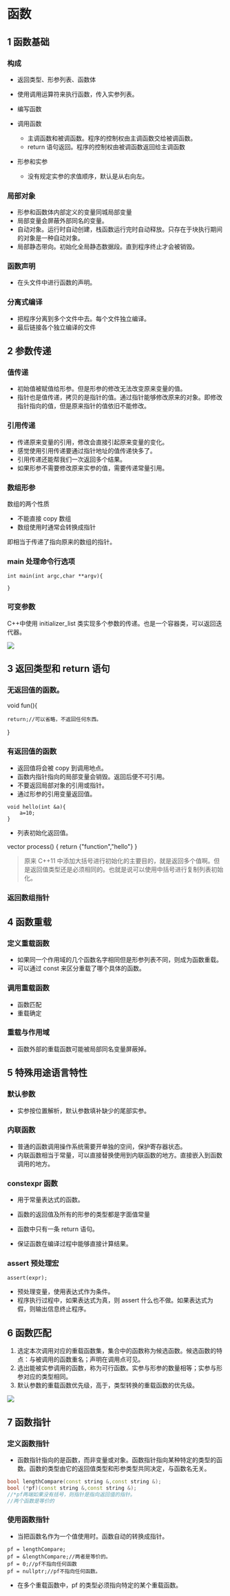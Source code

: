 # 函数

## 1 函数基础

### 构成

- 返回类型、形参列表、函数体
- 使用调用运算符来执行函数，传入实参列表。

- 编写函数

- 调用函数

  - 主调函数和被调函数。程序的控制权由主调函数交给被调函数。
  - return 语句返回。程序的控制权由被调函数返回给主调函数

- 形参和实参
  - 没有规定实参的求值顺序，默认是从右向左。

### 局部对象

- 形参和函数体内部定义的变量同城局部变量
- 局部变量会屏蔽外部同名的变量。
- 自动对象。运行时自动创建，栈函数运行完时自动释放。只存在于块执行期间的对象是一种自动对象。
- 局部静态带向。初始化全局静态数据段。直到程序终止才会被销毁。

### 函数声明

- 在头文件中进行函数的声明。

### 分离式编译

- 把程序分离到多个文件中去。每个文件独立编译。
- 最后链接各个独立编译的文件

## 2 参数传递

### 值传递

- 初始值被赋值给形参。但是形参的修改无法改变原来变量的值。
- 指针也是值传递，拷贝的是指针的值。通过指针能够修改原来的对象。即修改指针指向的值，但是原来指针的值依旧不能修改。

### 引用传递

- 传递原来变量的引用，修改会直接引起原来变量的变化。
- 感觉使用引用传递要通过指针地址的值传递快多了。
- 引用传递还能帮我们一次返回多个结果。
- 如果形参不需要修改原来实参的值，需要传递常量引用。

### 数组形参

数组的两个性质

- 不能直接 copy 数组
- 数组使用时通常会转换成指针

即相当于传递了指向原来的数组的指针。

### main 处理命令行选项

```
int main(int argc,char **argv){

}
```

### 可变参数

C++中使用 initializer_list 类实现多个参数的传递。也是一个容器类，可以返回迭代器。

![](2021-03-04-21-57-59.png)

## 3 返回类型和 return 语句

### 无返回值的函数。

void fun(){

    return;//可以省略，不返回任何东西。

}

### 有返回值的函数

- 返回值将会被 copy 到调用地点。
- 函数内指针指向的局部变量会销毁。返回后便不可引用。
- 不要返回局部对象的引用或指针。
- 通过形参的引用变量返回值。

```
void hello(int &a){
    a=10;
}
```

- 列表初始化返回值。

vector<string> process()
{
return {"function","hello"}
}

> 原来 C++11 中添加大括号进行初始化的主要目的，就是返回多个值啊。但是返回值类型还是必须相同的。也就是说可以使用中括号进行复制列表初始化。

### 返回数组指针

## 4 函数重载

### 定义重载函数

- 如果同一个作用域的几个函数名字相同但是形参列表不同，则成为函数重载。
- 可以通过 const 来区分重载了哪个具体的函数。

### 调用重载函数

- 函数匹配
- 重载确定

### 重载与作用域

- 函数外部的重载函数可能被局部同名变量屏蔽掉。

## 5 特殊用途语言特性

### 默认参数

- 实参按位置解析，默认参数填补缺少的尾部实参。

### 内联函数

- 普通的函数调用操作系统需要开单独的空间，保护寄存器状态。
- 内联函数相当于常量，可以直接替换使用到内联函数的地方。直接嵌入到函数调用的地方。

### constexpr 函数

- 用于常量表达式的函数。
- 函数的返回值及所有的形参的类型都是字面值常量
- 函数中只有一条 return 语句。

- 保证函数在编译过程中能够直接计算结果。

### assert 预处理宏

```
assert(expr);
```

- 预处理变量，使用表达式作为条件。
- 程序执行过程中，如果表达式为真，则 assert 什么也不做。如果表达式为假，则输出信息终止程序。

## 6 函数匹配

1. 选定本次调用对应的重载函数集，集合中的函数称为候选函数。候选函数的特点：与被调用的函数重名；声明在调用点可见。
2. 选出能被实参调用的函数，称为可行函数。实参与形参的数量相等；实参与形参对应的类型相同。
3. 默认参数的重载函数优先级，高于，类型转换的重载函数的优先级。

![](2021-03-04-22-45-04.png)

## 7 函数指针

### 定义函数指针

- 函数指针指向的是函数，而非变量或对象。函数指针指向某种特定的类型的函数。函数的类型由它的返回值类型和形参类型共同决定，与函数名无关。

```C++
bool lengthCompare(const string &,const string &);
bool (*pf)(const string &,const string &);
//*pf两端如果没有括号，则指针是指向返回值的指针。
//两个函数是等价的
```

### 使用函数指针

- 当把函数名作为一个值使用时。函数自动的转换成指针。

```
pf = lengthCompare;
pf = &lengthCompare;//两者是等价的。
pf = 0;//pf不指向任何函数
pf = nullptr;//pf不指向任何函数。
```

- 在多个重载函数中，pf 的类型必须指向特定的某个重载函数。
